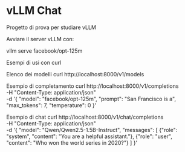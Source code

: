 # vLLM Chat

Progetto di prova per studiare vLLM

Avviare il server vLLM con:

vllm serve facebook/opt-125m

Esempi di usi con curl

Elenco dei modelli
curl http://localhost:8000/v1/models

Esempio di completamento
curl http://localhost:8000/v1/completions \
    -H "Content-Type: application/json" \
    -d '{
        "model": "facebook/opt-125m",
        "prompt": "San Francisco is a",
        "max_tokens": 7,
        "temperature": 0
    }'

Esempio di chat
curl http://localhost:8000/v1/chat/completions \
    -H "Content-Type: application/json" \
    -d '{
        "model": "Qwen/Qwen2.5-1.5B-Instruct",
        "messages": [
            {"role": "system", "content": "You are a helpful assistant."},
            {"role": "user", "content": "Who won the world series in 2020?"}
        ]
    }'
